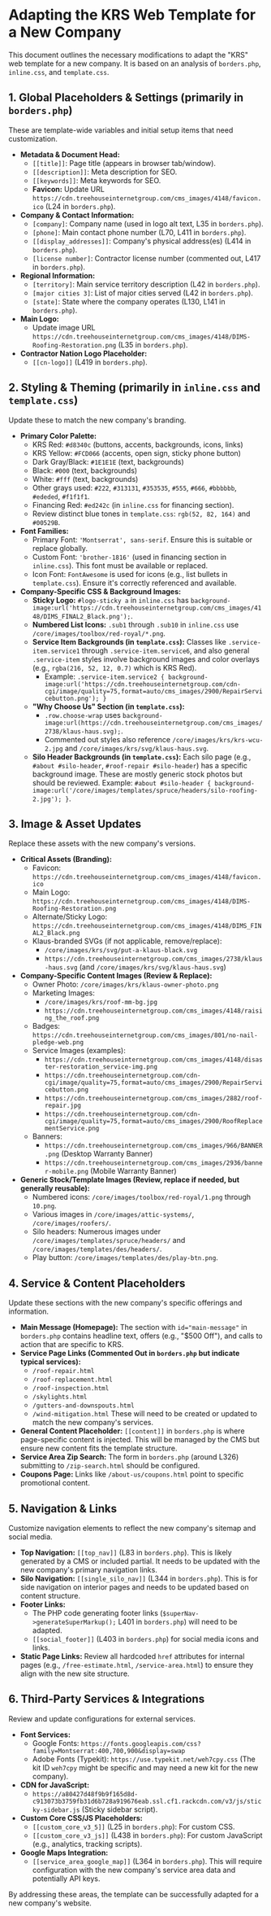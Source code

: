 # Adapting the KRS Web Template for a New Company

This document outlines the necessary modifications to adapt the "KRS" web template for a new company. It is based on an analysis of `borders.php`, `inline.css`, and `template.css`.

## 1. Global Placeholders & Settings (primarily in `borders.php`)

These are template-wide variables and initial setup items that need customization.

*   **Metadata & Document Head:**
    *   `[[title]]`: Page title (appears in browser tab/window).
    *   `[[description]]`: Meta description for SEO.
    *   `[[keywords]]`: Meta keywords for SEO.
    *   **Favicon:** Update URL `https://cdn.treehouseinternetgroup.com/cms_images/4148/favicon.ico` (L24 in `borders.php`).
*   **Company & Contact Information:**
    *   `[company]`: Company name (used in logo alt text, L35 in `borders.php`).
    *   `[phone]`: Main contact phone number (L70, L411 in `borders.php`).
    *   `[[display_addresses]]`: Company's physical address(es) (L414 in `borders.php`).
    *   `[license number]`: Contractor license number (commented out, L417 in `borders.php`).
*   **Regional Information:**
    *   `[territory]`: Main service territory description (L42 in `borders.php`).
    *   `[major cities 3]`: List of major cities served (L42 in `borders.php`).
    *   `[state]`: State where the company operates (L130, L141 in `borders.php`).
*   **Main Logo:**
    *   Update image URL `https://cdn.treehouseinternetgroup.com/cms_images/4148/DIMS-Roofing-Restoration.png` (L35 in `borders.php`).
*   **Contractor Nation Logo Placeholder:**
    *   `[[cn-logo]]` (L419 in `borders.php`).

## 2. Styling & Theming (primarily in `inline.css` and `template.css`)

Update these to match the new company's branding.

*   **Primary Color Palette:**
    *   KRS Red: `#d8340c` (buttons, accents, backgrounds, icons, links)
    *   KRS Yellow: `#FCD066` (accents, open sign, sticky phone button)
    *   Dark Gray/Black: `#1E1E1E` (text, backgrounds)
    *   Black: `#000` (text, backgrounds)
    *   White: `#fff` (text, backgrounds)
    *   Other grays used: `#222`, `#313131`, `#353535`, `#555`, `#666`, `#bbbbbb`, `#ededed`, `#f1f1f1`.
    *   Financing Red: `#ed242c` (in `inline.css` for financing section).
    *   Review distinct blue tones in `template.css`: `rgb(52, 82, 164)` and `#00529B`.
*   **Font Families:**
    *   Primary Font: `'Montserrat', sans-serif`. Ensure this is suitable or replace globally.
    *   Custom Font: `'brother-1816'` (used in financing section in `inline.css`). This font must be available or replaced.
    *   Icon Font: `FontAwesome` is used for icons (e.g., list bullets in `template.css`). Ensure it's correctly referenced and available.
*   **Company-Specific CSS & Background Images:**
    *   **Sticky Logo:** `#logo-sticky a` in `inline.css` has `background-image:url('https://cdn.treehouseinternetgroup.com/cms_images/4148/DIMS_FINAL2_Black.png');`.
    *   **Numbered List Icons:** `.sub1` through `.sub10` in `inline.css` use `/core/images/toolbox/red-royal/*.png`.
    *   **Service Item Backgrounds (in `template.css`):** Classes like `.service-item.service1` through `.service-item.service6`, and also general `.service-item` styles involve background images and color overlays (e.g., `rgba(216, 52, 12, 0.7)` which is KRS Red).
        *   Example: `.service-item.service2 { background-image:url('https://cdn.treehouseinternetgroup.com/cdn-cgi/image/quality=75,format=auto/cms_images/2900/RepairServicebutton.png'); }`
    *   **"Why Choose Us" Section (in `template.css`):**
        *   `.row.choose-wrap` uses `background-image:url(https://cdn.treehouseinternetgroup.com/cms_images/2738/klaus-haus.svg);`.
        *   Commented out styles also reference `/core/images/krs/krs-wcu-2.jpg` and `/core/images/krs/svg/klaus-haus.svg`.
    *   **Silo Header Backgrounds (in `template.css`):** Each silo page (e.g., `#about #silo-header`, `#roof-repair #silo-header`) has a specific background image. These are mostly generic stock photos but should be reviewed. Example: `#about #silo-header { background-image:url('/core/images/templates/spruce/headers/silo-roofing-2.jpg'); }`.

## 3. Image & Asset Updates

Replace these assets with the new company's versions.

*   **Critical Assets (Branding):**
    *   Favicon: `https://cdn.treehouseinternetgroup.com/cms_images/4148/favicon.ico`
    *   Main Logo: `https://cdn.treehouseinternetgroup.com/cms_images/4148/DIMS-Roofing-Restoration.png`
    *   Alternate/Sticky Logo: `https://cdn.treehouseinternetgroup.com/cms_images/4148/DIMS_FINAL2_Black.png`
    *   Klaus-branded SVGs (if not applicable, remove/replace):
        *   `/core/images/krs/svg/put-a-klaus-black.svg`
        *   `https://cdn.treehouseinternetgroup.com/cms_images/2738/klaus-haus.svg` (and `/core/images/krs/svg/klaus-haus.svg`)
*   **Company-Specific Content Images (Review & Replace):**
    *   Owner Photo: `/core/images/krs/klaus-owner-photo.png`
    *   Marketing Images:
        *   `/core/images/krs/roof-mm-bg.jpg`
        *   `https://cdn.treehouseinternetgroup.com/cms_images/4148/raising_the_roof.png`
    *   Badges: `https://cdn.treehouseinternetgroup.com/cms_images/801/no-nail-pledge-web.png`
    *   Service Images (examples):
        *   `https://cdn.treehouseinternetgroup.com/cms_images/4148/disaster-restoration_service-img.png`
        *   `https://cdn.treehouseinternetgroup.com/cdn-cgi/image/quality=75,format=auto/cms_images/2900/RepairServicebutton.png`
        *   `https://cdn.treehouseinternetgroup.com/cms_images/2882/roof-repair.jpg`
        *   `https://cdn.treehouseinternetgroup.com/cdn-cgi/image/quality=75,format=auto/cms_images/2900/RoofReplacementService.png`
    *   Banners:
        *   `https://cdn.treehouseinternetgroup.com/cms_images/966/BANNER.png` (Desktop Warranty Banner)
        *   `https://cdn.treehouseinternetgroup.com/cms_images/2936/banner-mobile.png` (Mobile Warranty Banner)
*   **Generic Stock/Template Images (Review, replace if needed, but generally reusable):**
    *   Numbered icons: `/core/images/toolbox/red-royal/1.png` through `10.png`.
    *   Various images in `/core/images/attic-systems/`, `/core/images/roofers/`.
    *   Silo headers: Numerous images under `/core/images/templates/spruce/headers/` and `/core/images/templates/des/headers/`.
    *   Play button: `/core/images/templates/des/play-btn.png`.

## 4. Service & Content Placeholders

Update these sections with the new company's specific offerings and information.

*   **Main Message (Homepage):** The section with `id="main-message"` in `borders.php` contains headline text, offers (e.g., "$500 Off"), and calls to action that are specific to KRS.
*   **Service Page Links (Commented Out in `borders.php` but indicate typical services):**
    *   `/roof-repair.html`
    *   `/roof-replacement.html`
    *   `/roof-inspection.html`
    *   `/skylights.html`
    *   `/gutters-and-downspouts.html`
    *   `/wind-mitigation.html`
    These will need to be created or updated to match the new company's services.
*   **General Content Placeholder:** `[[content]]` in `borders.php` is where page-specific content is injected. This will be managed by the CMS but ensure new content fits the template structure.
*   **Service Area Zip Search:** The form in `borders.php` (around L326) submitting to `/zip-search.html` should be configured.
*   **Coupons Page:** Links like `/about-us/coupons.html` point to specific promotional content.

## 5. Navigation & Links

Customize navigation elements to reflect the new company's sitemap and social media.

*   **Top Navigation:** `[[top_nav]]` (L83 in `borders.php`). This is likely generated by a CMS or included partial. It needs to be updated with the new company's primary navigation links.
*   **Silo Navigation:** `[[single_silo_nav]]` (L344 in `borders.php`). This is for side navigation on interior pages and needs to be updated based on content structure.
*   **Footer Links:**
    *   The PHP code generating footer links (`$superNav->generateSuperMarkup();` L401 in `borders.php`) will need to be adapted.
    *   `[[social_footer]]` (L403 in `borders.php`) for social media icons and links.
*   **Static Page Links:** Review all hardcoded `href` attributes for internal pages (e.g., `/free-estimate.html`, `/service-area.html`) to ensure they align with the new site structure.

## 6. Third-Party Services & Integrations

Review and update configurations for external services.

*   **Font Services:**
    *   Google Fonts: `https://fonts.googleapis.com/css?family=Montserrat:400,700,900&display=swap`
    *   Adobe Fonts (Typekit): `https://use.typekit.net/weh7cpy.css` (The kit ID `weh7cpy` might be specific and may need a new kit for the new company).
*   **CDN for JavaScript:**
    *   `https://a80427d48f9b9f165d8d-c913073b3759fb31d6b728a919676eab.ssl.cf1.rackcdn.com/v3/js/sticky-sidebar.js` (Sticky sidebar script).
*   **Custom Core CSS/JS Placeholders:**
    *   `[[custom_core_v3_5]]` (L25 in `borders.php`): For custom CSS.
    *   `[[custom_core_v3_js]]` (L438 in `borders.php`): For custom JavaScript (e.g., analytics, tracking scripts).
*   **Google Maps Integration:**
    *   `[[service_area_google_map]]` (L364 in `borders.php`). This will require configuration with the new company's service area data and potentially API keys.

By addressing these areas, the template can be successfully adapted for a new company's website.

